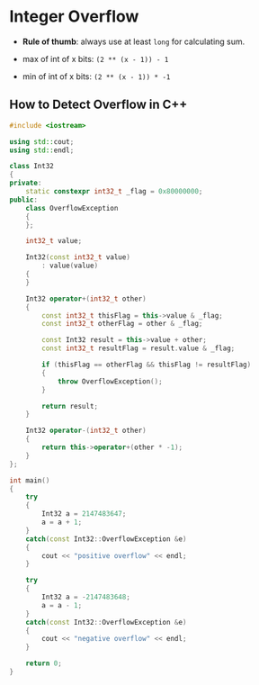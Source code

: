 # Integer Overflow

- **Rule of thumb**: always use at least `long` for calculating sum.

- max of int of x bits: `(2 ** (x - 1)) - 1`
- min of int of x bits: `(2 ** (x - 1)) * -1`

## How to Detect Overflow in C++

````cpp
#include <iostream>

using std::cout;
using std::endl;

class Int32
{
private:
    static constexpr int32_t _flag = 0x80000000;
public:
    class OverflowException
    {
    };

    int32_t value;

    Int32(const int32_t value)
        : value(value)
    {
    }

    Int32 operator+(int32_t other)
    {
        const int32_t thisFlag = this->value & _flag;
        const int32_t otherFlag = other & _flag;

        const Int32 result = this->value + other;
        const int32_t resultFlag = result.value & _flag;

        if (thisFlag == otherFlag && thisFlag != resultFlag)
        {
            throw OverflowException();
        }

        return result;
    }

    Int32 operator-(int32_t other)
    {
        return this->operator+(other * -1);
    }
};

int main()
{
    try
    {
        Int32 a = 2147483647;
        a = a + 1;
    }
    catch(const Int32::OverflowException &e)
    {
        cout << "positive overflow" << endl;
    }

    try
    {
        Int32 a = -2147483648;
        a = a - 1;
    }
    catch(const Int32::OverflowException &e)
    {
        cout << "negative overflow" << endl;
    }

    return 0;
}
````
